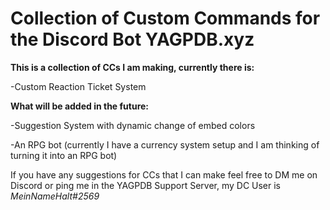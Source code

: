 # Collection of Custom Commands for the Discord Bot YAGPDB.xyz

**This is a collection of CCs I am making, currently there is:**

-Custom Reaction Ticket System

**What will be added in the future:**

-Suggestion System with dynamic change of embed colors

-An RPG bot (currently I have a currency system setup and I am thinking of turning it into an RPG bot)


If you have any suggestions for CCs that I can make feel free to DM me on Discord or ping me in the YAGPDB Support Server, my DC User is *MeinNameHalt#2569*

